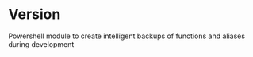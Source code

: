 # Version
Powershell module to create intelligent backups of functions and aliases during development
